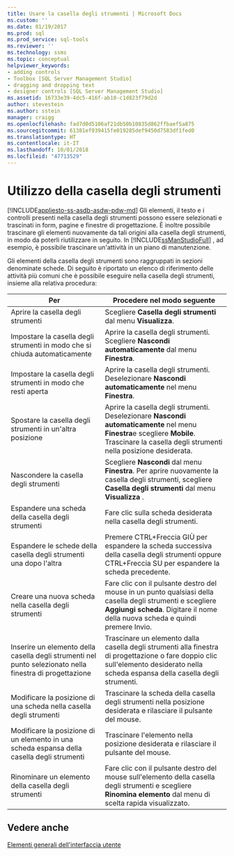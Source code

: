 ```yaml
---
title: Usare la casella degli strumenti | Microsoft Docs
ms.custom: ''
ms.date: 01/19/2017
ms.prod: sql
ms.prod_service: sql-tools
ms.reviewer: ''
ms.technology: ssms
ms.topic: conceptual
helpviewer_keywords:
- adding controls
- Toolbox [SQL Server Management Studio]
- dragging and dropping text
- designer controls [SQL Server Management Studio]
ms.assetid: 16733e39-4dc5-416f-ab10-c1d823f79d2d
author: stevestein
ms.author: sstein
manager: craigg
ms.openlocfilehash: fad7d0d5106af21db50b10835d862ffbaef5a875
ms.sourcegitcommit: 61381ef939415fe019285def9450d7583df1fed0
ms.translationtype: HT
ms.contentlocale: it-IT
ms.lasthandoff: 10/01/2018
ms.locfileid: "47713529"
---
```

# <a name="use-the-toolbox"></a>Utilizzo della casella degli strumenti
[!INCLUDE[appliesto-ss-asdb-asdw-pdw-md](../includes/appliesto-ss-asdb-asdw-pdw-md.md)]
Gli elementi, il testo e i controlli presenti nella casella degli strumenti possono essere selezionati e trascinati in form, pagine e finestre di progettazione. È inoltre possibile trascinare gli elementi nuovamente da tali origini alla casella degli strumenti, in modo da poterli riutilizzare in seguito. In [!INCLUDE[ssManStudioFull](../includes/ssmanstudiofull-md.md)] , ad esempio, è possibile trascinare un'attività in un piano di manutenzione.  
  
Gli elementi della casella degli strumenti sono raggruppati in sezioni denominate schede. Di seguito è riportato un elenco di riferimento delle attività più comuni che è possibile eseguire nella casella degli strumenti, insieme alla relativa procedura:  
  
|Per|Procedere nel modo seguente|  
|------|-----------|  
|Aprire la casella degli strumenti|Scegliere **Casella degli strumenti** dal menu **Visualizza**.|  
|Impostare la casella degli strumenti in modo che si chiuda automaticamente|Aprire la casella degli strumenti. Scegliere **Nascondi automaticamente** dal menu **Finestra**.|  
|Impostare la casella degli strumenti in modo che resti aperta|Aprire la casella degli strumenti. Deselezionare **Nascondi automaticamente** nel menu **Finestra**.|  
|Spostare la casella degli strumenti in un'altra posizione|Aprire la casella degli strumenti. Deselezionare **Nascondi automaticamente** nel menu **Finestra**e scegliere **Mobile**. Trascinare la casella degli strumenti nella posizione desiderata.|  
|Nascondere la casella degli strumenti|Scegliere **Nascondi** dal menu **Finestra**. Per aprire nuovamente la casella degli strumenti, scegliere **Casella degli strumenti** dal menu **Visualizza** .|  
|Espandere una scheda della casella degli strumenti|Fare clic sulla scheda desiderata nella casella degli strumenti.|  
|Espandere le schede della casella degli strumenti una dopo l'altra|Premere CTRL+Freccia GIÙ per espandere la scheda successiva della casella degli strumenti oppure CTRL+Freccia SU per espandere la scheda precedente.|  
|Creare una nuova scheda nella casella degli strumenti|Fare clic con il pulsante destro del mouse in un punto qualsiasi della casella degli strumenti e scegliere **Aggiungi scheda**. Digitare il nome della nuova scheda e quindi premere Invio.|  
|Inserire un elemento della casella degli strumenti nel punto selezionato nella finestra di progettazione|Trascinare un elemento dalla casella degli strumenti alla finestra di progettazione o fare doppio clic sull'elemento desiderato nella scheda espansa della casella degli strumenti.|  
|Modificare la posizione di una scheda nella casella degli strumenti|Trascinare la scheda della casella degli strumenti nella posizione desiderata e rilasciare il pulsante del mouse.|  
|Modificare la posizione di un elemento in una scheda espansa della casella degli strumenti|Trascinare l'elemento nella posizione desiderata e rilasciare il pulsante del mouse.|  
|Rinominare un elemento della casella degli strumenti|Fare clic con il pulsante destro del mouse sull'elemento della casella degli strumenti e scegliere **Rinomina elemento** dal menu di scelta rapida visualizzato.|  
  
## <a name="see-also"></a>Vedere anche  
[Elementi generali dell'interfaccia utente](../ssms/general-user-interface-elements.md)  
  
